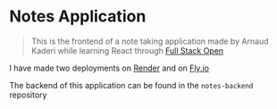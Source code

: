 # Notes Application

> This is the frontend of a note taking application made by Arnaud Kaderi while learning React through [Full Stack Open](https://fullstackopen.com/en/)

I have made two deployments on [Render](https://notes-backend-tdpp.onrender.com/) and on [Fly.io](https://polished-wind-2400.fly.dev/)

The backend of this application can be found in the `notes-backend` repository
